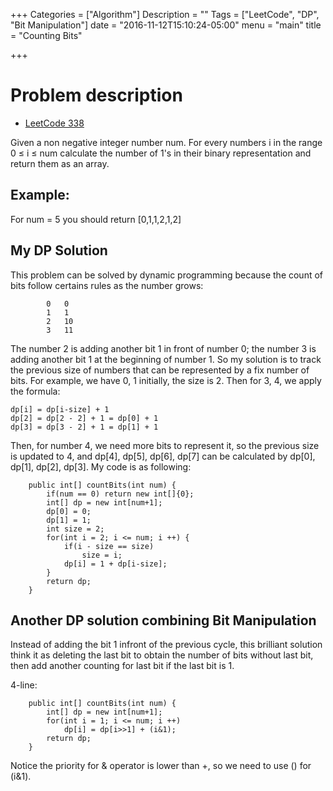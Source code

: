+++
Categories = ["Algorithm"]
Description = ""
Tags = ["LeetCode", "DP", "Bit Manipulation"]
date = "2016-11-12T15:10:24-05:00"
menu = "main"
title = "Counting Bits"

+++
# Problem description
- [LeetCode 338](https://leetcode.com/problems/counting-bits/)

Given a non negative integer number num. For every numbers i in the range 0 ≤ i ≤ num calculate the number of 1's in their binary representation and return them as an array.


## Example:
For num = 5 you should return [0,1,1,2,1,2]

## My DP Solution
This problem can be solved by dynamic programming because the count of bits follow certains rules as the number grows:

```
		0	0
		1	1
		2	10
		3	11
```

The number 2 is adding another bit 1 in front of number 0; the number 3 is adding another bit 1 at the beginning of number 1. So my solution is to track the previous size of numbers that can be represented by a fix number of bits. For example, we have 0, 1 initially, the size is 2. Then for 3, 4, we apply the formula:

```
dp[i] = dp[i-size] + 1
dp[2] = dp[2 - 2] + 1 = dp[0] + 1 
dp[3] = dp[3 - 2] + 1 = dp[1] + 1

```
Then, for number 4, we need more bits to represent it, so the previous size is updated to 4, and dp[4], dp[5], dp[6], dp[7] can be calculated by dp[0], dp[1], dp[2], dp[3]. My code is as following:

```
    public int[] countBits(int num) {
        if(num == 0) return new int[]{0};
        int[] dp = new int[num+1];
        dp[0] = 0;
        dp[1] = 1;
        int size = 2;
        for(int i = 2; i <= num; i ++) {
            if(i - size == size)
                size = i;
            dp[i] = 1 + dp[i-size];
        }
        return dp;
    }

```

## Another DP solution combining Bit Manipulation
Instead of adding the bit 1 infront of the previous cycle, this brilliant solution think it as deleting the last bit to obtain the number of bits without last bit, then add another counting for last bit if the last bit is 1.

4-line:
```
    public int[] countBits(int num) {
        int[] dp = new int[num+1];
        for(int i = 1; i <= num; i ++) 
            dp[i] = dp[i>>1] + (i&1);
        return dp;
    }
```

Notice the priority for & operator is lower than +, so we need to use () for (i&1).

